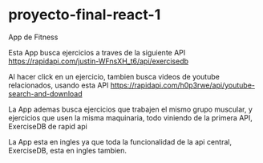 # proyecto-final-react-1
App de Fitness

Esta App busca ejercicios a traves de la siguiente API https://rapidapi.com/justin-WFnsXH_t6/api/exercisedb

Al hacer click en un ejercicio, tambien busca videos de youtube relacionados, usando esta API https://rapidapi.com/h0p3rwe/api/youtube-search-and-download

La App ademas busca ejercicios que trabajen el mismo grupo muscular, y ejercicios que usen la misma maquinaria, todo viniendo de la primera API, ExerciseDB de rapid api

La App esta en ingles ya que toda la funcionalidad de la api central, ExerciseDB, esta en ingles tambien.
